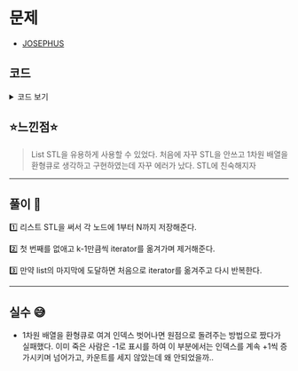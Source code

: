 # 문제

- [JOSEPHUS](https://www.algospot.com/judge/problem/read/JOSEPHUS)

## 코드

<details><summary> 코드 보기 </summary>

```javascript
#include <iostream>
#include <vector>
#include <cmath>
#include <queue>
#include <list>
#define pdd pair<double, double>
using namespace std;

int main()
{
	int tc;
	cin >> tc;
	while (tc-- > 0) {
		int n, k;
		cin >> n >> k;
		list<int> survived;
		for (int i = 0; i < n; ++i) survived.push_back(i + 1);
		list<int>::iterator kill = survived.begin();
		while (n > 2)
		{
			kill = survived.erase(kill);
			n -= 1;
			if (kill == survived.end()) kill = survived.begin();
			for (int i = 0; i < k - 1; ++i)
			{
				kill++;
				if (kill == survived.end()) kill = survived.begin();
			}
		}
		cout << survived.front() << " " << survived.back() << '\n';
	}
}
```

</details>

## ⭐️느낀점⭐️

> List STL을 유용하게 사용할 수 있었다. 처음에 자꾸 STL을 안쓰고 1차원 배열을 환형큐로 생각하고 구현하였는데 자꾸 에러가 났다. STL에 친숙해지자

<hr/>

## 풀이 📣

1️⃣ 리스트 STL을 써서 각 노드에 1부터 N까지 저장해준다.

2️⃣ 첫 번째를 없애고 k-1만큼씩 iterator를 옮겨가며 제거해준다.

3️⃣ 만약 list의 마지막에 도달하면 처음으로 iterator를 옮겨주고 다시 반복한다.

<hr/>

## 실수 😅

- 1차원 배열을 환형큐로 여겨 인덱스 벗어나면 원점으로 돌려주는 방법으로 짰다가 실패했다. 이미 죽은 사람은 -1로 표시를 하여 이 부분에서는 인덱스를 계속 +1씩 증가시키며 넘어가고, 카운트를 세지 않았는데 왜 안되었을까..
